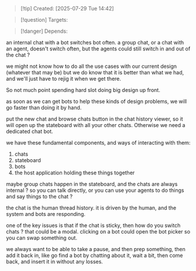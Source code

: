 
>[!tip] Created: [2025-07-29 Tue 14:42]

>[!question] Targets: 

>[!danger] Depends: 

an internal chat with a bot switches bot often.
a group chat, or a chat with an agent, doesn't switch often, but the agents could still switch in and out of the chat ?

we might not know how to do all the use cases with our current design (whatever that may be) but we do know that it is better than what we had, and we'll just have to rejig it when we get there.

So not much point spending hard slot doing big design up front.

as soon as we can get bots to help these kinds of design problems, we will go faster than doing it by hand.

put the new chat and browse chats button in the chat history viewer, so it will open up the stateboard with all your other chats.  Otherwise we need a dedicated chat bot.

we have these fundamental components, and ways of interacting with them:
1. chats
2. stateboard
3. bots
4. the host application holding these things together

maybe group chats happen in the stateboard, and the chats are always internal ?  so you can talk directly, or you can use your agents to do things and say things to the chat ?

the chat is the human thread history.  it is driven by the human, and the system and bots are responding.

one of the key issues is that if the chat is sticky, then how do you switch chats ?
that could be a modal.
clicking on a bot could open the bot picker so you can swap something out.

we always want to be able to take a pause, and then prep something, then add it back in, like go find a bot by chatting about it, wait a bit, then come back, and insert it in without any losses.